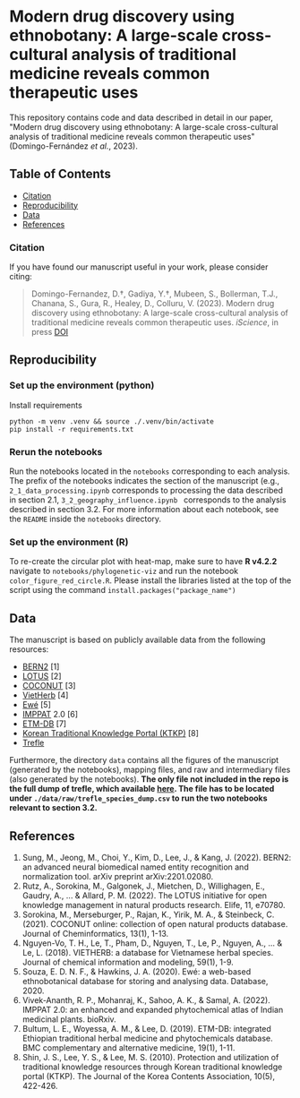 # Modern drug discovery using ethnobotany: A large-scale cross-cultural analysis of traditional medicine reveals common therapeutic uses

This repository contains code and data described in detail in our paper, "Modern drug discovery using ethnobotany: A large-scale cross-cultural analysis of traditional medicine reveals common therapeutic uses" (Domingo-Fernández *et al.*, 2023).

## Table of Contents

* [Citation](#citation)
* [Reproducibility](#reproducibility)
* [Data](#data)
* [References](#references)

### Citation
If you have found our manuscript useful in your work, please consider citing:

> Domingo-Fernandez, D.†, Gadiya, Y.†, Mubeen, S., Bollerman, T.J., Chanana, S., Gura, R., Healey, D., Colluru, V. (2023).
Modern drug discovery using ethnobotany: A large-scale cross-cultural analysis of traditional medicine reveals common therapeutic uses. *iScience*, in press [DOI]()

## Reproducibility

### Set up the environment (python)

Install requirements

```shell
python -m venv .venv && source ./.venv/bin/activate
pip install -r requirements.txt
```

### Rerun the notebooks

Run the notebooks located in the `notebooks` corresponding to each analysis. The prefix of the notebooks indicates the section of the manuscript (e.g., `2_1_data_processing.ipynb` corresponds to processing the data described in section 2.1, `3_2_geography_influence.ipynb ` corresponds to the analysis described in section 3.2. For more information about each notebook, see the `README` inside the `notebooks` directory.

### Set up the environment (R)
To re-create the circular plot with heat-map, make sure to have **R v4.2.2** navigate to `notebooks/phylogenetic-viz` and run the notebook `color_figure_red_circle.R`. Please install the libraries listed at the top of the script using the command `install.packages("package_name")`

## Data

The manuscript is based on publicly available data from the following resources:
- [BERN2](https://github.com/dmis-lab/BERN2) [1]
- [LOTUS](https://lotus.naturalproducts.net/) [2]
- [COCONUT](https://coconut.naturalproducts.net/) [3]
- [VietHerb](https://vietherb.com.vn/) [4]
- [Ewé](http://www.ewedb.com/) [5]
- [IMPPAT](https://cb.imsc.res.in/imppat/) 2.0 [6]
- [ETM-DB](http://biosoft.kaist.ac.kr/etm) [7]
- [Korean Traditional Knowledge Portal (KTKP)](https://www.koreantk.com/ktkp2014/) [8]
- [Trefle](https://github.com/treflehq/dump)

<!-- Datasets are publically available and can be directly downloaded from [![DOI]()]() -->

Furthermore, the directory `data` contains all the figures of the manuscript (generated by the notebooks), mapping files, and raw and intermediary files (also generated by the notebooks). **The only file not included in the repo is the full dump of trefle, which available [here](https://github.com/AncaIO/trefle-db-dump/blob/master/species.csv). The file has to be located under `./data/raw/trefle_species_dump.csv` to run the two notebooks relevant to section 3.2.**

## References

1. Sung, M., Jeong, M., Choi, Y., Kim, D., Lee, J., & Kang, J. (2022). BERN2: an advanced neural biomedical named entity recognition and normalization tool. arXiv preprint arXiv:2201.02080.
2. Rutz, A., Sorokina, M., Galgonek, J., Mietchen, D., Willighagen, E., Gaudry, A., ... & Allard, P. M. (2022). The LOTUS initiative for open knowledge management in natural products research. Elife, 11, e70780.
3. Sorokina, M., Merseburger, P., Rajan, K., Yirik, M. A., & Steinbeck, C. (2021). COCONUT online: collection of open natural products database. Journal of Cheminformatics, 13(1), 1-13.
4. Nguyen-Vo, T. H., Le, T., Pham, D., Nguyen, T., Le, P., Nguyen, A., ... & Le, L. (2018). VIETHERB: a database for Vietnamese herbal species. Journal of chemical information and modeling, 59(1), 1-9.
5. Souza, E. D. N. F., & Hawkins, J. A. (2020). Ewé: a web-based ethnobotanical database for storing and analysing data. Database, 2020.
6. Vivek-Ananth, R. P., Mohanraj, K., Sahoo, A. K., & Samal, A. (2022). IMPPAT 2.0: an enhanced and expanded phytochemical atlas of Indian medicinal plants. bioRxiv.
7. Bultum, L. E., Woyessa, A. M., & Lee, D. (2019). ETM-DB: integrated Ethiopian traditional herbal medicine and phytochemicals database. BMC complementary and alternative medicine, 19(1), 1-11.
8. Shin, J. S., Lee, Y. S., & Lee, M. S. (2010). Protection and utilization of traditional knowledge resources through Korean traditional knowledge portal (KTKP). The Journal of the Korea Contents Association, 10(5), 422-426.


